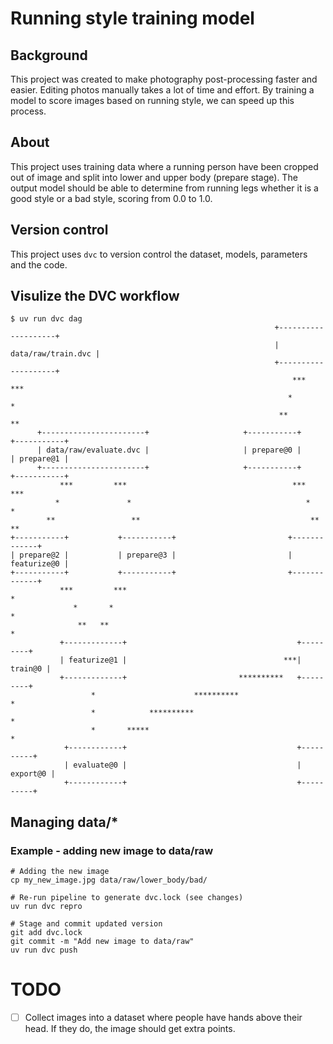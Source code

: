# Running style training model

## Background
This project was created to make photography post-processing faster and easier. Editing photos manually takes a lot of time and effort. By training a model to score images based on running style, we can speed up this process.

## About
This project uses training data where a running person have been cropped out of image and split into lower and upper body (prepare stage).
The output model should be able to determine from running legs whether it is a good style or a bad style, scoring from 0.0 to 1.0.

## Version control
This project uses `dvc` to version control the dataset, models, parameters and the code.

## Visulize the DVC workflow

```
$ uv run dvc dag
                                                           +--------------------+         
                                                           | data/raw/train.dvc |         
                                                           +--------------------+         
                                                               ***         ***            
                                                              *               *           
                                                            **                 **         
      +-----------------------+                     +-----------+           +-----------+ 
      | data/raw/evaluate.dvc |                     | prepare@0 |           | prepare@1 | 
      +-----------------------+                     +-----------+           +-----------+ 
           ***         ***                                     ***         ***            
          *               *                                       *       *               
        **                 **                                      **   **                
+-----------+           +-----------+                         +-------------+             
| prepare@2 |           | prepare@3 |                         | featurize@0 |             
+-----------+           +-----------+                         +-------------+             
           ***         ***                                            *                   
              *       *                                               *                   
               **   **                                                *                   
           +-------------+                                      +---------+               
           | featurize@1 |                                   ***| train@0 |               
           +-------------+                         **********   +---------+               
                  *                      **********                   *                   
                  *            **********                             *                   
                  *       *****                                       *                   
            +------------+                                      +----------+              
            | evaluate@0 |                                      | export@0 |              
            +------------+                                      +----------+              
```

## Managing data/*

### Example - adding new image to data/raw

```
# Adding the new image
cp my_new_image.jpg data/raw/lower_body/bad/

# Re-run pipeline to generate dvc.lock (see changes)
uv run dvc repro

# Stage and commit updated version
git add dvc.lock
git commit -m "Add new image to data/raw"
uv run dvc push
```

# TODO
- [ ] Collect images into a dataset where people have hands above their head. If they do, the image should get extra points.
